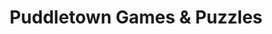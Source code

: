 ---
title: "Puddletown Games & Puzzles"
url: /portland/puddletown-games-und-puzzles/
shop: Spiele
---